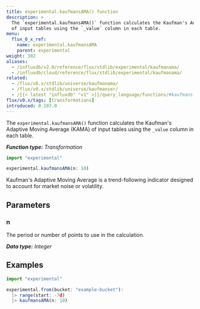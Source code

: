 ```yaml
---
title: experimental.kaufmansAMA() function
description: >
  The `experimental.kaufmansAMA()` function calculates the Kaufman's Adaptive Moving Average (KAMA)
  of input tables using the `_value` column in each table.
menu:
  flux_0_x_ref:
    name: experimental.kaufmansAMA
    parent: experimental
weight: 302
aliases:
  - /influxdb/v2.0/reference/flux/stdlib/experimental/kaufmanama/
  - /influxdb/cloud/reference/flux/stdlib/experimental/kaufmanama/
related:
  - /flux/v0.x/stdlib/universe/kaufmanama/
  - /flux/v0.x/stdlib/universe/kaufmanser/
  - /{{< latest "influxdb" "v1" >}}/query_language/functions/#kaufmans-adaptive-moving-average, InfluxQL KAUFMANS_ADAPTIVE_MOVING_AVERAGE()
flux/v0.x/tags: [transformations]
introduced: 0.107.0
---
```


The `experimental.kaufmansAMA()` function calculates the Kaufman's Adaptive Moving Average (KAMA)
of input tables using the `_value` column in each table.

_**Function type:** Transformation_

```js
import "experimental"

experimental.kaufmansAMA(n: 10)
```

Kaufman's Adaptive Moving Average is a trend-following indicator designed to account
for market noise or volatility.

## Parameters

### n
The period or number of points to use in the calculation.

_**Data type:** Integer_

## Examples
```js
import "experimental"

experimental.from(bucket: "example-bucket"):
  |> range(start: -7d)
  |> kaufmansAMA(n: 10)
```